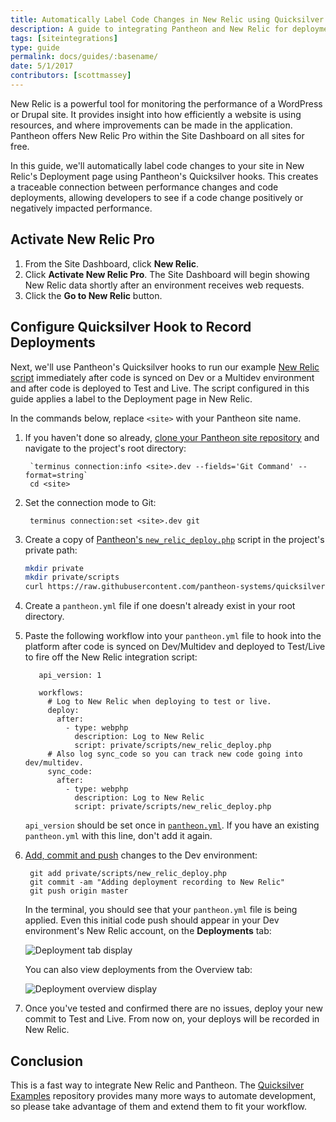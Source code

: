 ```yaml
---
title: Automatically Label Code Changes in New Relic using Quicksilver Hooks
description: A guide to integrating Pantheon and New Relic for deployment labeling.
tags: [siteintegrations]
type: guide
permalink: docs/guides/:basename/
date: 5/1/2017
contributors: [scottmassey]
---
```

New Relic is a powerful tool for monitoring the performance of a WordPress or Drupal site. It provides insight into how efficiently a website is using resources, and where improvements can be made in the application. Pantheon offers New Relic Pro within the Site Dashboard on all sites for free.

In this guide, we'll automatically label code changes to your site in New Relic's Deployment page using Pantheon's Quicksilver hooks. This creates a traceable connection between performance changes and code deployments, allowing developers to see if a code change positively or negatively impacted performance.

## Activate New Relic Pro

1. From the Site Dashboard, click **<span class="glyphicons glyphicons-eye-open"></span> New Relic**.
2. Click **Activate New Relic Pro**. The Site Dashboard will begin showing New Relic data shortly after an environment receives web requests.
3. Click the **<span class="glyphicons glyphicons-new-window-alt"></span> Go to New Relic** button.


## Configure Quicksilver Hook to Record Deployments
Next, we'll use Pantheon's Quicksilver hooks to run our example [New Relic script](https://github.com/pantheon-systems/quicksilver-examples/blob/master/new_relic_deploy/new_relic_deploy.php) immediately after code is synced on Dev or a Multidev environment and after code is deployed to Test and Live. The script configured in this guide applies a label to the Deployment page in New Relic.

In the commands below, replace `<site>` with your Pantheon site name.


1. If you haven't done so already, [clone your Pantheon site repository](/docs/git/#clone-your-site-codebase) and navigate to the project's root directory:

        `terminus connection:info <site>.dev --fields='Git Command' --format=string`
        cd <site>

2. Set the connection mode to Git:

        terminus connection:set <site>.dev git

3. Create a copy of [Pantheon's `new_relic_deploy.php`](https://github.com/pantheon-systems/quicksilver-examples/blob/master/new_relic_deploy/) script in the project's private path:

    ``` bash
    mkdir private
    mkdir private/scripts
    curl https://raw.githubusercontent.com/pantheon-systems/quicksilver-examples/master/new_relic_deploy/new_relic_deploy.php --output ./private/scripts/new_relic_deploy.php
    ```

4. Create a `pantheon.yml` file if one doesn't already exist in your root directory.

5. Paste the following workflow into your `pantheon.yml` file to hook into the platform after code is synced on Dev/Multidev and deployed to Test/Live to fire off the New Relic integration script:

          api_version: 1

          workflows:
            # Log to New Relic when deploying to test or live.
            deploy:
              after:
                - type: webphp
                  description: Log to New Relic
                  script: private/scripts/new_relic_deploy.php
            # Also log sync_code so you can track new code going into dev/multidev.
            sync_code:
              after:
                - type: webphp
                  description: Log to New Relic
                  script: private/scripts/new_relic_deploy.php


    <Alert title="Note" type="info">

    `api_version` should be set once in [`pantheon.yml`](/docs/pantheon-yml/). If you have an existing `pantheon.yml` with this line, don't add it again.

    </Alert>

6. [Add, commit and push](/docs/git/#push-changes-to-pantheon) changes to the Dev environment:

        git add private/scripts/new_relic_deploy.php
        git commit -am "Adding deployment recording to New Relic"
        git push origin master

    In the terminal, you should see that your `pantheon.yml` file is being applied. Even this initial code push should appear in your Dev environment's New Relic account, on the **Deployments** tab:

    ![Deployment tab display](../docs/assets/images/integrations/newrelic/deploy_tab.png)

    You can also view deployments from the Overview tab:

    ![Deployment overview display](../docs/assets/images/integrations/newrelic/deploy_marker.png)

7. Once you've tested and confirmed there are no issues, deploy your new commit to Test and Live. From now on, your deploys will be recorded in New Relic.

## Conclusion
This is a fast way to integrate New Relic and Pantheon. The [Quicksilver Examples](https://github.com/pantheon-systems/quicksilver-examples) repository provides many more ways to automate development, so please take advantage of them and extend them to fit your workflow.
